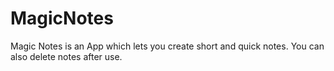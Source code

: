 # MagicNotes

Magic Notes is an App which lets you create short and quick notes. You can also delete notes after use.

